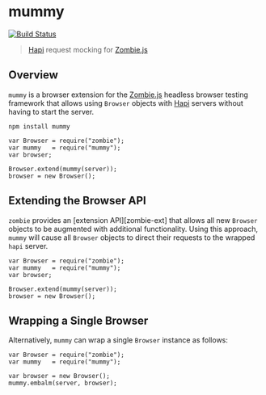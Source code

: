 mummy
=====

[![Build Status](https://travis-ci.org/jagoda/mummy.svg?branch=master)](https://travis-ci.org/jagoda/mummy)

> [Hapi][hapi] request mocking for [Zombie.js][zombie]

## Overview

`mummy` is a browser extension for the [Zombie.js][zombie] headless browser
testing framework that allows using `Browser` objects with [Hapi][hapi] servers
without having to start the server.

	npm install mummy

	var Browser = require("zombie");
	var mummy   = require("mummy");
	var browser;
	
	Browser.extend(mummy(server));
	browser = new Browser();

## Extending the Browser API

`zombie` provides an [extension API][zombie-ext] that allows all new `Browser`
objects to be augmented with additional functionality. Using this approach,
`mummy` will cause all `Browser` objects to direct their requests to the wrapped
`hapi` server.

	var Browser = require("zombie");
	var mummy   = require("mummy");
	var browser;
	
	Browser.extend(mummy(server));
	browser = new Browser();

## Wrapping a Single Browser

Alternatively, `mummy` can wrap a single `Browser` instance as follows:

	var Browser = require("zombie");
	var mummy   = require("mummy");

	var browser = new Browser();
	mummy.embalm(server, browser);

[hapi]: https://github.com/spumko/hapi "Hapi"
[zombie]: https://github.com/assaf/zombie "Zombie.js"
